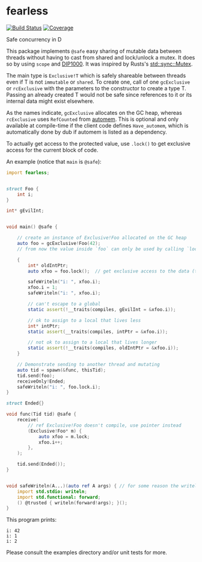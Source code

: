 # fearless

[![Build Status](https://travis-ci.org/atilaneves/fearless.png?branch=master)](https://travis-ci.org/atilaneves/fearless)
[![Coverage](https://codecov.io/gh/atilaneves/fearless/branch/master/graph/badge.svg)](https://codecov.io/gh/atilaneves/fearless)

Safe concurrency in D

This package implements `@safe` easy sharing of mutable data between threads without having
to cast from shared and lock/unlock a mutex. It does so by using `scope` and
[DIP1000](https://github.com/dlang/DIPs/blob/master/DIPs/DIP1000.md). It was inspired by
Rusts's [std::sync::Mutex](https://doc.rust-lang.org/1.21.0/std/sync/struct.Mutex.html).

The main type is `Exclusive!T` which is safely shareable between
threads even if T is not `immutable` or `shared`. To create one, call
of one `gcExclusive` or `rcExclusive` with the parameters to the
constructor to create a type T. Passing an already created T would not
be safe since references to it or its internal data might exist
elsewhere.

As the names indicate, `gcExclusive` allocates on the GC heap, whereas `rcExclusive` uses
`RefCounted` from [automem](https://github.com/atilaneves/automem). This is optional and only
available at compile-time if the client code defines `Have_automem`, which is automatically
done by dub if automem is listed as a dependency.

To actually get access to the protected value, use `.lock()` to get exclusive access for the
current block of code.

An example (notice that `main` is `@safe`):

```d
import fearless;


struct Foo {
    int i;
}

int* gEvilInt;


void main() @safe {

    // create an instance of Exclusive!Foo allocated on the GC heap
    auto foo = gcExclusive!Foo(42);
    // from now the value inside `foo` can only be used by calling `lock`

    {
        int* oldIntPtr;
        auto xfoo = foo.lock();  // get exclusive access to the data (this locks a mutex)

        safeWriteln("i: ", xfoo.i);
        xfoo.i = 1;
        safeWriteln("i: ", xfoo.i);

        // can't escape to a global
        static assert(!__traits(compiles, gEvilInt = &xfoo.i));

        // ok to assign to a local that lives less
        int* intPtr;
        static assert(__traits(compiles, intPtr = &xfoo.i));

        // not ok to assign to a local that lives longer
        static assert(!__traits(compiles, oldIntPtr = &xfoo.i));
    }

    // Demonstrate sending to another thread and mutating
    auto tid = spawn(&func, thisTid);
    tid.send(foo);
    receiveOnly!Ended;
    safeWriteln("i: ", foo.lock.i);
}

struct Ended{}

void func(Tid tid) @safe {
    receive(
        // ref Exclusive!Foo doesn't compile, use pointer instead
        (Exclusive!Foo* m) {
            auto xfoo = m.lock;
            xfoo.i++;
        },
    );

    tid.send(Ended());
}


void safeWriteln(A...)(auto ref A args) { // for some reason the writelns here are all @system
    import std.stdio: writeln;
    import std.functional: forward;
    () @trusted { writeln(forward!args); }();
}

```

This program prints:

```
i: 42
i: 1
i: 2
```

Please consult the examples directory and/or unit tests for more.
